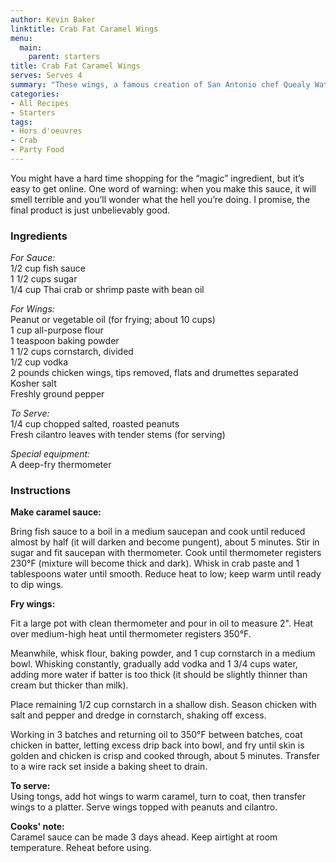 ```yaml
---
author: Kevin Baker
linktitle: Crab Fat Caramel Wings
menu:
  main:
    parent: starters
title: Crab Fat Caramel Wings
serves: Serves 4
summary: "These wings, a famous creation of San Antonio chef Quealy Watson that was featured in Bon Appetit magazine in September 2014, are as good-tasting as they are weird-sounding. Enjoying them in their native setting — with a craft cocktail at Hot Joy in Southtown — is perhaps ideal, but they’re easy enough to make at home. "
categories:
- All Recipes
- Starters
tags: 
- Hors d'oeuvres 
- Crab
- Party Food
---
```

You might have a hard time shopping for the “magic” ingredient, but it’s easy to get online. One word of warning: when you make this sauce, it will smell terrible and you’ll wonder what the hell you’re doing. I promise, the final product is just unbelievably good.

### Ingredients

<div class="ingredient-list">

*For Sauce:*  
1/2 cup fish sauce   
1 1/2 cups sugar   
1/4 cup Thai crab or shrimp paste with bean oil  
  
*For Wings:*  
Peanut or vegetable oil (for frying; about 10 cups)   
1 cup all-purpose flour   
1 teaspoon baking powder  
1 1/2 cups cornstarch, divided  
1/2 cup vodka  
2 pounds chicken wings, tips removed, flats and drumettes separated  
Kosher salt  
Freshly ground pepper  
  
*To Serve:*  
1/4 cup chopped salted, roasted peanuts  
Fresh cilantro leaves with tender stems (for serving)  
  
*Special equipment:*  
A deep-fry thermometer  

</div>

### Instructions

**Make caramel sauce:**  

Bring fish sauce to a boil in a medium saucepan and cook until reduced almost by half (it will darken and become pungent), about 5 minutes. Stir in sugar and fit saucepan with thermometer. Cook until thermometer registers 230°F (mixture will become thick and dark). Whisk in crab paste and 1 tablespoons water until smooth. Reduce heat to low; keep warm until ready to dip wings. 

**Fry wings:** 

Fit a large pot with clean thermometer and pour in oil to measure 2". Heat over medium-high heat until thermometer registers 350°F. 

Meanwhile, whisk flour, baking powder, and 1 cup cornstarch in a medium bowl. Whisking constantly, gradually add vodka and 1 3/4 cups water, adding more water if batter is too thick (it should be slightly thinner than cream but thicker than milk). 

Place remaining 1/2 cup cornstarch in a shallow dish. Season chicken with salt and pepper and dredge in cornstarch, shaking off excess. 

Working in 3 batches and returning oil to 350°F between batches, coat chicken in batter, letting excess drip back into bowl, and fry until skin is golden and chicken is crisp and cooked through, about 5 minutes. Transfer to a wire rack set inside a baking sheet to drain. 

**To serve:**  
Using tongs, add hot wings to warm caramel, turn to coat, then transfer wings to a platter. Serve wings topped with peanuts and cilantro. 

**Cooks' note:**  
Caramel sauce can be made 3 days ahead. Keep airtight at room temperature. Reheat before using. 
